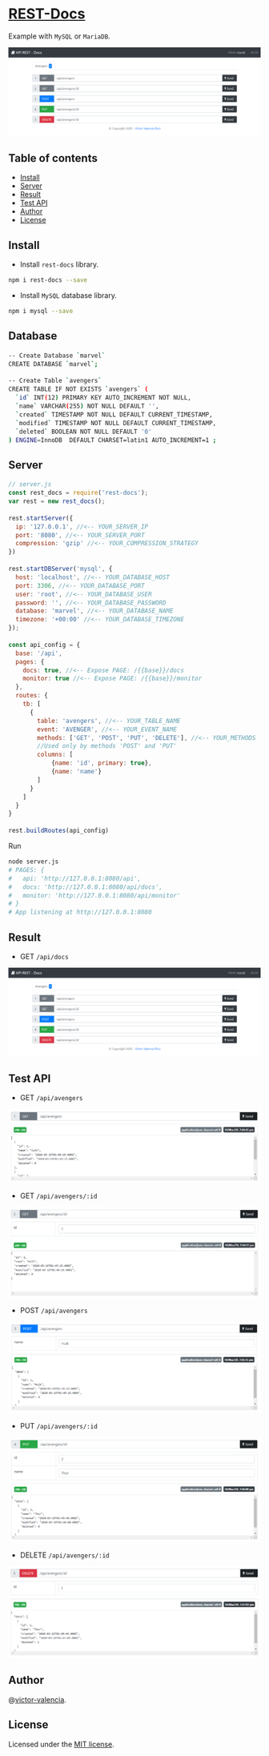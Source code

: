 # [REST-Docs](https://github.com/victor-valencia/rest-docs)

Example with `MySQL` or `MariaDB`.

![API](/resources/img/MySQL/api.png)

## Table of contents
- [Install](#install)
- [Server](#server)
- [Result](#result)
- [Test API](#test-api)
- [Author](#author)
- [License](#license)

## Install

- Install `rest-docs` library.

```bash
npm i rest-docs --save
```

- Install `MySQL` database library.

```bash
npm i mysql --save
```

## Database

```bash
-- Create Database `marvel`
CREATE DATABASE `marvel`;

-- Create Table `avengers`
CREATE TABLE IF NOT EXISTS `avengers` (
  `id` INT(12) PRIMARY KEY AUTO_INCREMENT NOT NULL,
  `name` VARCHAR(255) NOT NULL DEFAULT '',
  `created` TIMESTAMP NOT NULL DEFAULT CURRENT_TIMESTAMP,
  `modified` TIMESTAMP NOT NULL DEFAULT CURRENT_TIMESTAMP,
  `deleted` BOOLEAN NOT NULL DEFAULT '0'  
) ENGINE=InnoDB  DEFAULT CHARSET=latin1 AUTO_INCREMENT=1 ;
```

## Server

```javascript
// server.js
const rest_docs = require('rest-docs');
var rest = new rest_docs();

rest.startServer({
  ip: '127.0.0.1', //<-- YOUR_SERVER_IP
  port: '8080', //<-- YOUR_SERVER_PORT
  compression: 'gzip' //<-- YOUR_COMPRESSION_STRATEGY
})

rest.startDBServer('mysql', {
  host: 'localhost', //<-- YOUR_DATABASE_HOST
  port: 3306, //<-- YOUR_DATABASE_PORT
  user: 'root', //<-- YOUR_DATABASE_USER
  password: '', //<-- YOUR_DATABASE_PASSWORD
  database: 'marvel', //<-- YOUR_DATABASE_NAME
  timezone: '+00:00' //<-- YOUR_DATABASE_TIMEZONE
});

const api_config = {
  base: '/api',
  pages: {
    docs: true, //<-- Expose PAGE: /{{base}}/docs
    monitor: true //<-- Expose PAGE: /{{base}}/monitor
  },
  routes: {
    tb: [
      {      
        table: 'avengers', //<-- YOUR_TABLE_NAME
        event: 'AVENGER', //<-- YOUR_EVENT_NAME 
        methods: ['GET', 'POST', 'PUT', 'DELETE'], //<-- YOUR_METHODS
        //Used only by methods 'POST' and 'PUT'
        columns: [
            {name: 'id', primary: true},
            {name: 'name'}
        ]
      }
    ]
  }
}

rest.buildRoutes(api_config)
```

Run

```bash
node server.js
# PAGES: {
#   api: 'http://127.0.0.1:8080/api',
#   docs: 'http://127.0.0.1:8080/api/docs',
#   monitor: 'http://127.0.0.1:8080/api/monitor'    
# }
# App listening at http://127.0.0.1:8080
```

## Result

* GET `/api/docs`

![API](/resources/img/MySQL/api.png)

## Test API

* GET `/api/avengers`

![API](/resources/img/MySQL/api_get_all.png)

* GET `/api/avengers/:id`

![API](/resources/img/MySQL/api_get_id.png)

* POST `/api/avengers`

![API](/resources/img/MySQL/api_post.png)

* PUT `/api/avengers/:id`

![API](/resources/img/MySQL/api_put.png)

* DELETE `/api/avengers/:id`

![API](/resources/img/MySQL/api_delete.png)

## Author

@[victor-valencia](https://github.com/victor-valencia).

## License

Licensed under the [MIT license](/LICENSE).